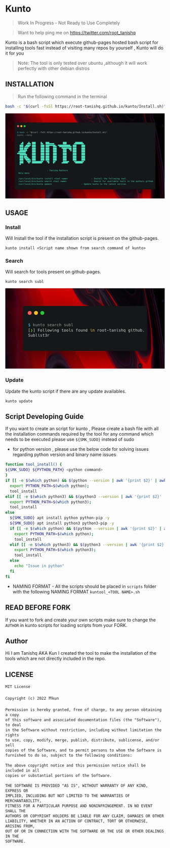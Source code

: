 # Kunto
> Work In Progress - Not Ready to Use Completely 


> Want to help ping me on https://twitter.com/root_tanishq

Kunto is a bash script which execute github-pages hosted bash script for installing tools fast instead of visiting many repos by yourself , Kunto will do it for you

> Note: The tool is only tested over ubuntu ,although it will work perfectly with other debian distros 

## INSTALLATION

> Run the following command in the terminal
```bash
bash -c "$(curl -fsSl https://root-tanishq.github.io/kunto/Install.sh)"
```

![kunto install](https://raw.githubusercontent.com/root-tanishq/kunto/main/images/install_kunto.png)

## USAGE

### Install

Will Install the tool if the installation script is present on the github-pages.

```
kunto install <Script name shown from search command of kunto>
```

### Search

Will search for tools present on github-pages.

```
kunto search subl
``` 

![kunto search](https://raw.githubusercontent.com/root-tanishq/kunto/main/images/kunto_search.png)

### Update

Update the kunto script if there are any update availables.

```
kunto update
```

## Script Developing Guide

If you want to create an script for kunto , Please create a bash file with all the installation commands required by the tool for any command which needs to be executed please use `${SMK_SUDO}` instead of sudo

- for python version , please use the below code for solving issues regarding python version and binary name issues
```bash
function tool_install() {
${SMK_SUDO} ${PYTHON_PATH} <python command>
}
if [[ -e $(which python) && $(python --version | awk '{print $2}' | awk -F'.' '{print $1}') = "3" && -e $(which pip) ]];then
  export PYTHON_PATH=$(which python);
  tool_install
elif [[ -e $(which python3) && $(python3 --version | awk '{print $2}' | awk -F'.' '{print $1}') = "3" && -e $(which pip3) ]];then
  export PYTHON_PATH=$(which python3);
  tool_install
else
  ${SMK_SUDO} apt install python python-pip -y
  ${SMK_SUDO} apt install python3 python3-pip -y
  if [[ -e $(which python) && $(python --version | awk '{print $2}' | awk -F'.' '{print $1}') = "3" && -e $(which pip) ]];then
    export PYTHON_PATH=$(which python);
    tool_install
  elif [[ -e $(which python3) && $(python3 --version | awk '{print $2}' | awk -F'.' '{print $1}') = "3" && -e $(which pip3) ]];then
    export PYTHON_PATH=$(which python3);
    tool_install
  else
    echo "Issue in python"
  fi
fi
```
- NAMING FORMAT - All the scripts should be placed in `scripts` folder with the following NAMING FORMAT `kuntool_<TOOL NAME>.sh` 


## READ BEFORE FORK

If you want to fork and create your own scripts make sure to change the `AUTHOR` in kunto scripts for loading scripts from your FORK.

## Author
Hi I am Tanishq AKA Kun I created the tool to make the installation of the tools which are not directly included in the repo.

## LICENSE
```MIT
MIT License

Copyright (c) 2022 ⛩️kun

Permission is hereby granted, free of charge, to any person obtaining a copy
of this software and associated documentation files (the "Software"), to deal
in the Software without restriction, including without limitation the rights
to use, copy, modify, merge, publish, distribute, sublicense, and/or sell
copies of the Software, and to permit persons to whom the Software is
furnished to do so, subject to the following conditions:

The above copyright notice and this permission notice shall be included in all
copies or substantial portions of the Software.

THE SOFTWARE IS PROVIDED "AS IS", WITHOUT WARRANTY OF ANY KIND, EXPRESS OR
IMPLIED, INCLUDING BUT NOT LIMITED TO THE WARRANTIES OF MERCHANTABILITY,
FITNESS FOR A PARTICULAR PURPOSE AND NONINFRINGEMENT. IN NO EVENT SHALL THE
AUTHORS OR COPYRIGHT HOLDERS BE LIABLE FOR ANY CLAIM, DAMAGES OR OTHER
LIABILITY, WHETHER IN AN ACTION OF CONTRACT, TORT OR OTHERWISE, ARISING FROM,
OUT OF OR IN CONNECTION WITH THE SOFTWARE OR THE USE OR OTHER DEALINGS IN THE
SOFTWARE.
```
